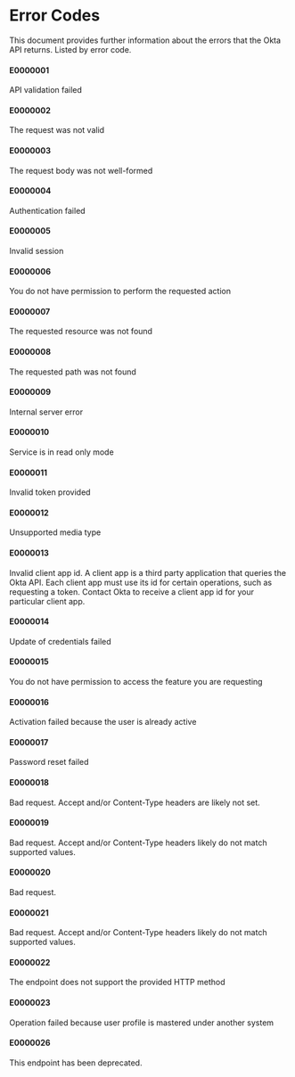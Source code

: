 # Error Codes

This document provides further information about the errors that the Okta API returns.  Listed by error code.

#### E0000001 

API validation failed

#### E0000002 

The request was not valid

#### E0000003 

The request body was not well-formed

#### E0000004 

Authentication failed

#### E0000005 

Invalid session

#### E0000006 

You do not have permission to perform the requested action

#### E0000007 

The requested resource was not found

#### E0000008 

The requested path was not found

#### E0000009 

Internal server error

#### E0000010 

Service is in read only mode

#### E0000011 

Invalid token provided

#### E0000012 

Unsupported media type

#### E0000013 

Invalid client app id. A client app is a third party application that queries the Okta API.  Each client app must use its id for certain operations, such as requesting a token.  Contact Okta to receive a client app id for your particular client app.

#### E0000014 

Update of credentials failed

#### E0000015

You do not have permission to access the feature you are requesting

#### E0000016 

Activation failed because the user is already active

#### E0000017 

Password reset failed

#### E0000018 

Bad request.  Accept and/or Content-Type headers are likely not set.

#### E0000019 

Bad request.  Accept and/or Content-Type headers likely do not match supported values.

#### E0000020 

Bad request.

#### E0000021 

Bad request.  Accept and/or Content-Type headers likely do not match supported values.

#### E0000022 

The endpoint does not support the provided HTTP method

#### E0000023 

Operation failed because user profile is mastered under another system

#### E0000026 

This endpoint has been deprecated.
